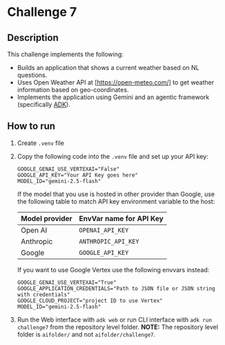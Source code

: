 # Challenge 7

## Description

This challenge implements the following:

* Builds an application that shows a current weather based on NL questions.
* Uses Open Weather API at [https://open-meteo.com/] to get weather information based on geo-coordinates.
* Implements the application using Gemini and an agentic framework (specifically [ADK](https://google.github.io/adk-docs/)).

## How to run

1. Create `.venv` file
1. Copy the following code into the `.venv` file and set up your API key:

   ```text
   GOOGLE_GENAI_USE_VERTEXAI="False"
   GOOGLE_API_KEY="Your API Key goes here"
   MODEL_ID="gemini-2.5-flash"
   ```

   If the model that you use is hosted in other provider than Google, use the following table to match API key environment variable to the host:

   | Model provider | EnvVar name for API Key |
   |---|---|
   | Open AI | `OPENAI_API_KEY` |
   | Anthropic | `ANTHROPIC_API_KEY` |
   | Google | `GOOGLE_API_KEY` |

   If you want to use Google Vertex use the following envvars instead:

   ```text
   GOOGLE_GENAI_USE_VERTEXAI="True"
   GOOGLE_APPLICATION_CREDENTIALS="Path to JSON file or JSON string with credentials"
   GOOGLE_CLOUD_PROJECT="project ID to use Vertex"
   MODEL_ID="gemini-2.5-flash"
   ```

1. Run the Web interface with `adk web` or run CLI interface with `adk run challenge7` from the repository level folder.
   **NOTE:** The repository level folder is `aifolder/` and not `aifolder/challenge7`.

